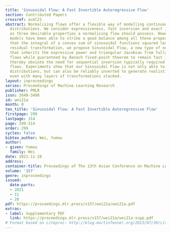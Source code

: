 ```yaml
---
title: 'Sinusoidal Flow: A Fast Invertible Autoregressive Flow'
section: Contributed Papers
crossref: acml21
abstract: Normalising flows offer a flexible way of modelling continuous probability
  distributions. We consider expressiveness, fast inversion and exact Jacobian determinant
  as three desirable properties a normalising flow should possess. However, few flow
  models have been able to strike a good balance among all these properties. Realising
  that the integral of a convex sum of sinusoidal functions squared leads to a bijective
  residual transformation, we propose Sinusoidal Flow, a new type of normalising flows
  that inherits the expressive power and triangular Jacobian from fully autoregressive
  flows while guaranteed by Banach fixed-point theorem to remain fast invertible and
  thereby obviate the need for sequential inversion typically required in fully autoregressive
  flows. Experiments show that our Sinusoidal Flow is not only able to model complex
  distributions, but can also be reliably inverted to generate realistic-looking samples
  even with many layers of transformations stacked.
layout: inproceedings
series: Proceedings of Machine Learning Research
publisher: PMLR
issn: 2640-3498
id: wei21a
month: 0
tex_title: 'Sinusoidal Flow: A Fast Invertible Autoregressive Flow'
firstpage: 299
lastpage: 314
page: 299-314
order: 299
cycles: false
bibtex_author: Wei, Yumou
author:
- given: Yumou
  family: Wei
date: 2021-11-28
address:
container-title: Proceedings of The 13th Asian Conference on Machine Learning
volume: '157'
genre: inproceedings
issued:
  date-parts:
  - 2021
  - 11
  - 28
pdf: https://proceedings.mlr.press/v157/wei21a/wei21a.pdf
extras:
- label: Supplementary PDF
  link: https://proceedings.mlr.press/v157/wei21a/wei21a-supp.pdf
# Format based on citeproc: http://blog.martinfenner.org/2013/07/30/citeproc-yaml-for-bibliographies/
---
```


